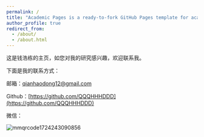 ```yaml
---
permalink: /
title: "Academic Pages is a ready-to-fork GitHub Pages template for academic personal websites"
author_profile: true
redirect_from: 
  - /about/
  - /about.html
---
```

这是钱浩栋的主页，如您对我的研究感兴趣，欢迎联系我。




下面是我的联系方式：

邮箱：[qianhaodong12@gmail.com](qianhaodong12@gmail.com)

Github：[https://github.com/QQQHHHDDD](https://github.com/QQQHHHDDD)

微信：

![mmqrcode1724243090856](https://github.com/user-attachments/assets/750da4f5-77d2-458b-9e4d-707041ca9723)

